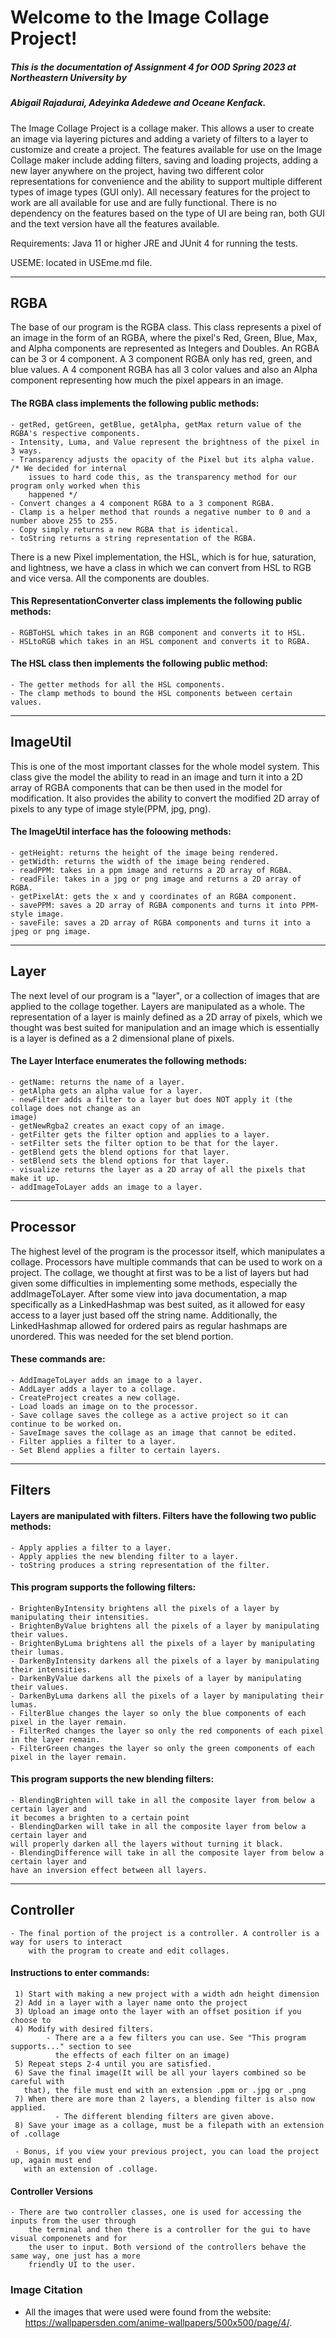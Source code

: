 # Welcome to the Image Collage Project!
##### This is the documentation of Assignment 4 for OOD Spring 2023 at Northeastern University by
##### Abigail Rajadurai, Adeyinka Adedewe and Oceane Kenfack.

The Image Collage Project is a collage maker. This allows a user to create an image via layering
pictures and adding a variety of filters to a layer to customize and create a project. The features
available for use on the Image Collage maker include adding filters, saving and loading projects,
adding a new layer anywhere on the project, having two different color representations for
convenience and the ability to support multiple different types of image types (GUI only). All
necessary features for the project to work are all available for use and are fully functional. There
is no dependency on the features based on the type of UI are being ran, both GUI and the text 
version have all the features available.

Requirements: Java 11 or higher JRE and JUnit 4 for running the tests.

USEME: located in USEme.md file.

____
## RGBA

The base of our program is the RGBA class. This class represents a pixel of an image in the form of
an RGBA, where the pixel's Red, Green, Blue, Max, and Alpha components are represented as Integers
and Doubles. An RGBA can be 3 or 4 component. A 3 component RGBA only has red, green, and blue
values. A 4 component RGBA has all 3 color values and also an Alpha component representing how
much the pixel appears in an image.

#### The RGBA class implements the following public methods:
    - getRed, getGreen, getBlue, getAlpha, getMax return value of the RGBA's respective components.
    - Intensity, Luma, and Value represent the brightness of the pixel in 3 ways.
    - Transparency adjusts the opacity of the Pixel but its alpha value. /* We decided for internal
        issues to hard code this, as the transparency method for our program only worked when this
        happened */
    - Convert changes a 4 component RGBA to a 3 component RGBA.
    - Clamp is a helper method that rounds a negative number to 0 and a number above 255 to 255.
    - Copy simply returns a new RGBA that is identical.
    - toString returns a string representation of the RGBA.

There is a new Pixel implementation, the HSL, which is for hue, saturation, and lightness, we have
a class in which we can convert from HSL to RGB and vice versa. All the components are doubles.

#### This RepresentationConverter class implements the following public methods:
    - RGBToHSL which takes in an RGB component and converts it to HSL.
    - HSLtoRGB which takes in an HSL component and converts it to RGBA.

#### The HSL class then implements the following public method:
    - The getter methods for all the HSL components.
    - The clamp methods to bound the HSL components between certain values.

---
## ImageUtil

This is one of the most important classes for the whole model system. This class give the model the
ability to read in an image and turn it into a 2D array of RGBA components that can be then used in 
the model for modification. It also provides the ability to convert the modified 2D array of pixels
to any type of image style(PPM, jpg, png). 

#### The ImageUtil interface has the foloowing methods:
    - getHeight: returns the height of the image being rendered.
    - getWidth: returns the width of the image being rendered.
    - readPPM: takes in a ppm image and returns a 2D array of RGBA.
    - readFile: takes in a jpg or png image and returns a 2D array of RGBA.
    - getPixelAt: gets the x and y coordinates of an RGBA component.
    - savePPM: saves a 2D array of RGBA components and turns it into PPM-style image.
    - saveFile: saves a 2D array of RGBA components and turns it into a jpeg or png image.

___
## Layer
The next level of our program is a "layer", or a collection of images that are applied to the
collage together. Layers are manipulated as a whole. The representation of a layer is mainly
defined as a 2D array of pixels, which we thought was best suited for manipulation and an image
which is essentially is a layer is defined as a 2 dimensional plane of pixels.

#### The Layer Interface enumerates the following methods:
    - getName: returns the name of a layer.
    - getAlpha gets an alpha value for a layer.
    - newFilter adds a filter to a layer but does NOT apply it (the collage does not change as an
    image)
    - getNewRgba2 creates an exact copy of an image.
    - getFilter gets the filter option and applies to a layer.
    - setFilter sets the filter option to be that for the layer.
    - getBlend gets the blend options for that layer.
    - setBlend sets the blend options for that layer.
    - visualize returns the layer as a 2D array of all the pixels that make it up.
    - addImageToLayer adds an image to a layer.

___
## Processor

The highest level of the program is the processor itself, which manipulates a collage.
Processors have multiple commands that can be used to work on a project. The collage, we thought
at first was to be a list of layers but had given some difficulties in implementing some
methods, especially the addImageToLayer. After some view into java documentation,
a map specifically as a LinkedHashmap was best suited, as it allowed for easy access
to a layer just based off the string name. Additionally, the LinkedHashmap allowed for
ordered pairs as regular hashmaps are unordered. This was needed for the set blend portion.

#### These commands are:
    - AddImageToLayer adds an image to a layer.
    - AddLayer adds a layer to a collage.
    - CreateProject creates a new collage.
    - Load loads an image on to the processor.
    - Save collage saves the college as a active project so it can continue to be worked on.
    - SaveImage saves the collage as an image that cannot be edited.
    - Filter applies a filter to a layer.
    - Set Blend applies a filter to certain layers.
____
##  Filters
#### Layers are manipulated with filters. Filters have the following two public methods:
    - Apply applies a filter to a layer.
    - Apply applies the new blending filter to a layer.
    - toString produces a string representation of the filter.

#### This program supports the following filters:
    - BrightenByIntensity brightens all the pixels of a layer by manipulating their intensities.
    - BrightenByValue brightens all the pixels of a layer by manipulating their values.
    - BrightenByLuma brightens all the pixels of a layer by manipulating their lumas.
    - DarkenByIntensity darkens all the pixels of a layer by manipulating their intensities.
    - DarkenByValue darkens all the pixels of a layer by manipulating their values.
    - DarkenByLuma darkens all the pixels of a layer by manipulating their lumas.
    - FilterBlue changes the layer so only the blue components of each pixel in the layer remain.
    - FilterRed changes the layer so only the red components of each pixel in the layer remain.
    - FilterGreen changes the layer so only the green components of each pixel in the layer remain.

#### This program supports the new blending filters:
    - BlendingBrighten will take in all the composite layer from below a certain layer and
    it becomes a brighten to a certain point
    - BlendingDarken will take in all the composite layer from below a certain layer and
    will properly darken all the layers without turning it black.
    - BlendingDifference will take in all the composite layer from below a certain layer and
    have an inversion effect between all layers.
____
## Controller

    - The final portion of the project is a controller. A controller is a way for users to interact
        with the program to create and edit collages.

#### Instructions to enter commands:
     1) Start with making a new project with a width adn height dimension
     2) Add in a layer with a layer name onto the project
     3) Upload an image onto the layer with an offset position if you choose to
     4) Modify with desired filters. 
            - There are a a few filters you can use. See "This program supports..." section to see 
              the effects of each filter on an image)
     5) Repeat steps 2-4 until you are satisfied.
     6) Save the final image(It will be all your layers combined so be careful with 
       that), the file must end with an extension .ppm or .jpg or .png
     7) When there are more than 2 layers, a blending filter is also now applied.
              - The different blending filters are given above.
     8) Save your image as a collage, must be a filepath with an extension of .collage
    
     - Bonus, if you view your previous project, you can load the project up, again must end
       with an extension of .collage.

#### Controller Versions
    - There are two controller classes, one is used for accessing the inputs from the user through
        the terminal and then there is a controller for the gui to have visual componenets and for
        the user to input. Both versiond of the controllers behave the same way, one just has a more
        friendly UI to the user.

### Image Citation
- All the images that were used were found from the website:
  https://wallpapersden.com/anime-wallpapers/500x500/page/4/.